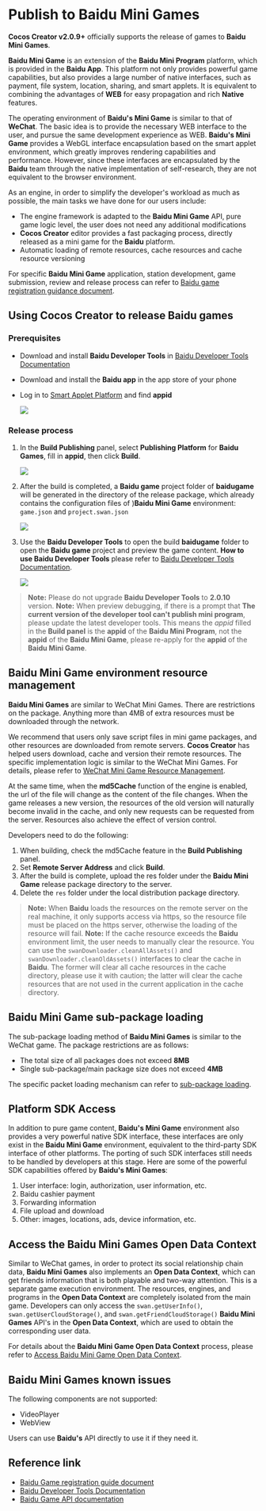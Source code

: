 # Publish to Baidu Mini Games

__Cocos Creator v2.0.9+__ officially supports the release of games to __Baidu Mini Games__.

__Baidu Mini Game__ is an extension of the __Baidu Mini Program__ platform, which is provided in the __Baidu App__. This platform not only provides powerful game capabilities, but also provides a large number of native interfaces, such as payment, file system, location, sharing, and smart applets. It is equivalent to combining the advantages of **WEB** for easy propagation and rich **Native** features.

The operating environment of __Baidu's Mini Game__ is similar to that of __WeChat__. The basic idea is to provide the necessary WEB interface to the user, and pursue the same development experience as WEB. __Baidu's Mini Game__ provides a WebGL interface encapsulation based on the smart applet environment, which greatly improves rendering capabilities and performance. However, since these interfaces are encapsulated by the __Baidu__ team through the native implementation of self-research, they are not equivalent to the browser environment.

As an engine, in order to simplify the developer's workload as much as possible, the main tasks we have done for our users include:

- The engine framework is adapted to the __Baidu Mini Game__ API, pure game logic level, the user does not need any additional modifications
- __Cocos Creator__ editor provides a fast packaging process, directly released as a mini game for the __Baidu__ platform.
- Automatic loading of remote resources, cache resources and cache resource versioning

For specific __Baidu Mini Game__ application, station development, game submission, review and release process can refer to [Baidu game registration guidance document](https://smartprogram.baidu.com/docs/game/).

## Using __Cocos Creator__ to release Baidu games

### Prerequisites

- Download and install __Baidu Developer Tools__ in [Baidu Developer Tools Documentation](https://smartprogram.baidu.com/docs/game/tutorials/howto/dev/)
- Download and install the __Baidu app__ in the app store of your phone
- Log in to [Smart Applet Platform](https://smartprogram.baidu.com/developer/index.html) and find **appid**

    ![](./publish-baidugame/appid.png)

### Release process

1. In the **Build Publishing** panel, select **Publishing Platform** for **Baidu Games**, fill in **appid**, then click **Build**.

    ![](./publish-baidugame/build.png)

2. After the build is completed, a __Baidu game__ project folder of **baidugame** will be generated in the directory of the release package, which already contains the configuration files of )__Baidu Mini Game__ environment: `game.json` and `project.swan.json`

    ![](./publish-baidugame/package.png)

3. Use the **Baidu Developer Tools** to open the build **baidugame** folder to open the __Baidu game__ project and preview the game content. **How ​​to use Baidu Developer Tools** please refer to [Baidu Developer Tools Documentation](https://smartprogram.baidu.com/docs/game/tutorials/howto/dev/).

    ![](./publish-baidugame/preview.png)

  > __Note:__ Please do not upgrade **Baidu Developer Tools** to **2.0.10** version.
  > __Note:__ When preview debugging, if there is a prompt that **The current version of the developer tool can't publish mini program**, please update the latest developer tools. This means the *appid* filled in the __Build panel__ is the **appid** of the __Baidu Mini Program__, not the **appid** of the __Baidu Mini Game__, please re-apply for the **appid** of the __Baidu Mini Game__.

## Baidu Mini Game environment resource management

__Baidu Mini Games__ are similar to WeChat Mini Games. There are restrictions on the package. Anything more than 4MB of extra resources must be downloaded through the network.

We recommend that users only save script files in mini game packages, and other resources are downloaded from remote servers. __Cocos Creator__ has helped users download, cache and version their remote resources. The specific implementation logic is similar to the WeChat Mini Games. For details, please refer to [WeChat Mini Game Resource Management](./publish-wechatgame.md#小游戏环境的资源管理).

At the same time, when the **md5Cache** function of the engine is enabled, the url of the file will change as the content of the file changes. When the game releases a new version, the resources of the old version will naturally become invalid in the cache, and only new requests can be requested from the server. Resources also achieve the effect of version control.

Developers need to do the following:

1. When building, check the md5Cache feature in the **Build Publishing** panel.
2. Set **Remote Server Address** and click **Build**.
3. After the build is complete, upload the res folder under the __Baidu Mini Game__ release package directory to the server.
4. Delete the `res` folder under the local distribution package directory.

  > __Note:__ When __Baidu__ loads the resources on the remote server on the real machine, it only supports access via https, so the resource file must be placed on the https server, otherwise the loading of the resource will fail.
  > __Note:__ If the cache resource exceeds the __Baidu__ environment limit, the user needs to manually clear the resource. You can use the `swanDownloader.cleanAllAssets()` and `swanDownloader.cleanOldAssets()` interfaces to clear the cache in __Baidu__. The former will clear all cache resources in the cache directory, please use it with caution; the latter will clear the cache resources that are not used in the current application in the cache directory.

## Baidu Mini Game sub-package loading

The sub-package loading method of __Baidu Mini Games__ is similar to the WeChat game. The package restrictions are as follows:

 - The total size of all packages does not exceed **8MB**
 - Single sub-package/main package size does not exceed **4MB**

The specific packet loading mechanism can refer to [sub-package loading](../scripting/subpackage.md).

## Platform SDK Access

In addition to pure game content, __Baidu's Mini Game__ environment also provides a very powerful native SDK interface, these interfaces are only exist in the __Baidu Mini Game__ environment, equivalent to the third-party SDK interface of other platforms. The porting of such SDK interfaces still needs to be handled by developers at this stage. Here are some of the powerful SDK capabilities offered by __Baidu's Mini Games__:

1. User interface: login, authorization, user information, etc.
2. Baidu cashier payment
3. Forwarding information
4. File upload and download
5. Other: images, locations, ads, device information, etc.

## Access the Baidu Mini Games Open Data Context

Similar to WeChat games, in order to protect its social relationship chain data, __Baidu Mini Games__ also implements an **Open Data Context**, which can get friends information that is both playable and two-way attention. This is a separate game execution environment. The resources, engines, and programs in the **Open Data Context** are completely isolated from the main game. Developers can only access the `swan.getUserInfo()`, `swan.getUserCloudStorage()`, and `swan.getFriendCloudStorage()` __Baidu Mini Games__ API's in the __Open Data Context__, which are used to obtain the corresponding user data.

For details about the __Baidu Mini Game Open Data Context__ process, please refer to [Access Baidu Mini Game Open Data Context](../publish/publish-baidugame-sub-domain.md).

## Baidu Mini Games known issues

The following components are not supported:

- VideoPlayer
- WebView

Users can use __Baidu's__ API directly to use it if they need it.

## Reference link

- [Baidu Game registration guide document](https://smartprogram.baidu.com/docs/game/)
- [Baidu Developer Tools Documentation](https://smartprogram.baidu.com/docs/game/tutorials/howto/dev/)
- [Baidu Game API documentation](https://smartprogram.baidu.com/docs/game/api/openApi/authorize/)